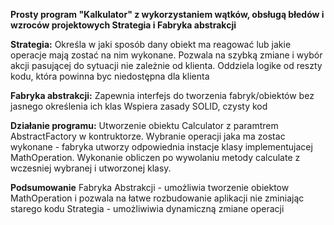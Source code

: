 **Prosty program "Kalkulator" z wykorzystaniem wątków, obsługą błedów i wzroców projektowych Strategia i Fabryka abstrakcji**

**Strategia:**
Określa w jaki sposób dany obiekt ma reagować lub jakie operacje mają zostać na nim wykonane.
Pozwala na szybką zmiane i wybór akcji pasującej do sytuacji nie zależnie od klienta.
Oddziela logike od reszty kodu, która powinna byc niedostępna dla klienta

**Fabryka abstrakcji:**
Zapewnia interfejs do tworzenia fabryk/obiektów bez jasnego określenia ich klas
Wspiera zasady SOLID, czysty kod

**Działanie programu:**
Utworzenie obiektu Calculator z paramtrem AbstractFactory w kontruktorze.
Wybranie operacji jaka ma zostac wykonane - fabryka utworzy odpowiednia instacje klasy implementujacej MathOperation.
Wykonanie obliczen po wywolaniu metody calculate z wczesniej wybranej i utworzonej klasy.

**Podsumowanie**
Fabryka Abstrakcji - umożliwia tworzenie obiektow MathOperation  i pozwala na łatwe rozbudowanie aplikacji nie zminiając starego kodu
Strategia - umożliwiwia dynamiczną zmiane operacji

   